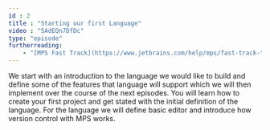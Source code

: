 ```yaml
---
id : 2
title : "Starting our first Language"
video : "5AdEQn7DfDc"
type: "episode"
furtherreading:
    - "[MPS Fast Track](https://www.jetbrains.com/help/mps/fast-track-to-mps.html)"
---
```


We start with an introduction to the language we would like to build and define some of the features that language will support which we will then implement over the course of the next episodes. 
You will learn how to create your first project and get stated with the initial definition of the language. For the language we will define basic editor and introduce how version control with MPS works. 